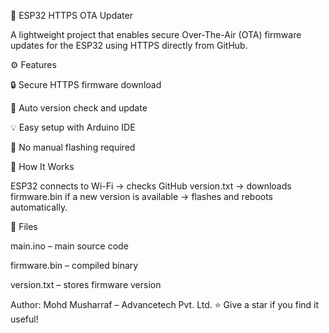 🚀 ESP32 HTTPS OTA Updater

A lightweight project that enables secure Over-The-Air (OTA) firmware updates for the ESP32 using HTTPS directly from GitHub.

⚙️ Features

🔒 Secure HTTPS firmware download

🔄 Auto version check and update

💡 Easy setup with Arduino IDE

🧠 No manual flashing required

🧩 How It Works

ESP32 connects to Wi-Fi → checks GitHub version.txt → downloads firmware.bin if a new version is available → flashes and reboots automatically.

📁 Files

main.ino – main source code

firmware.bin – compiled binary

version.txt – stores firmware version

Author: Mohd Musharraf – Advancetech Pvt. Ltd.
⭐ Give a star if you find it useful!
